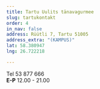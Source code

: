 ```yaml
---
title: Tartu Uulits tänavagurmee
slug: tartukontakt
order: 4
in_nav: false
address: Rüütli 7, Tartu 51005
address_extra: "(KAMPUS)"
lat: 58.380947
lng: 26.722218

---
```

Tel 53 877 666   
**E-P** 12.00 - 21.00
